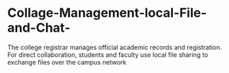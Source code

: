# Collage-Management-local-File-and-Chat-
The college registrar manages official academic records and registration. For direct collaboration, students and faculty use local file sharing to exchange files over the campus network
